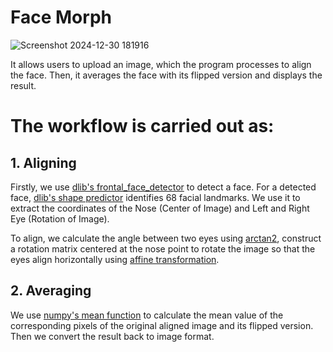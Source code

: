 # Face Morph
![Screenshot 2024-12-30 181916](https://github.com/user-attachments/assets/e86f2dff-5169-4821-b1ef-d4c15f11edd3)

It allows users to upload an image, which the program processes to align the face. Then, it averages the face with its flipped version and displays the result.

# The workflow is carried out as:
## 1. Aligning 
Firstly, we use [dlib's frontal_face_detector](http://dlib.net/python/index.html#dlib_pybind11.get_frontal_face_detector) to detect a face. For a detected face, [dlib's shape predictor](http://dlib.net/python/index.html#dlib_pybind11.shape_predictor)
identifies 68 facial landmarks. We use it to extract the coordinates of the Nose (Center of Image) and Left and Right Eye (Rotation of Image).

To align, we calculate the angle between two eyes using [arctan2](https://numpy.org/doc/2.1/reference/generated/numpy.arctan2.html), construct a rotation matrix centered at the nose point to rotate the image so that the eyes align horizontally using [affine transformation](https://docs.opencv.org/3.4/d4/d61/tutorial_warp_affine.html).

## 2. Averaging
We use [numpy's mean function](https://numpy.org/doc/2.1/reference/generated/numpy.mean.html) to calculate the mean value of the corresponding pixels of the original aligned image and its flipped version. Then we convert the result back to image format.

